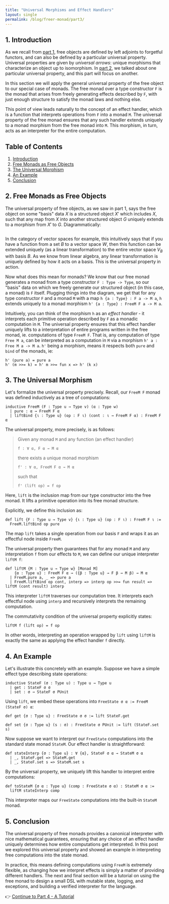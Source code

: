 ```yaml
---
title: "Universal Morphisms and Effect Handlers"
layout: single
permalink: /blog/freer-monad/part3/
---
```


##  1. <a name='Introduction'></a>Introduction
As we recall from [part 1](/blog/freer-monad/part1/), free objects are defined by left adjoints to forgetful functors, and can also be defined by a particular universal property. Universal properties are given by *universal arrows*: unique morphisms that characterize an object up to isomorphism. In [part 2](/blog/freer-monad/part2/), we talked about one particular universal property, and this part will focus on another.

In this section we will apply the general universal property of the free object to our special case of monads. The free monad over a type constructor `F` is the monad that arises from freely generating effects described by `F`, with just enough structure to satisfy the monad laws and nothing else.

This point of view leads naturally to the concept of an effect handler, which is a function that interprets operations from `F` into a monad `M`. The universal property of the free monad ensures that any such handler extends uniquely to a monad morphism from the free monad into `M`. This morphism, in turn, acts as an interpreter for the entire computation.

<!-- vscode-markdown-toc -->
## Table of Contents

1. [Introduction](#Introduction)
2. [Free Monads as Free Objects](#FreeMonadAsFreeObject)
3. [The Universal Morphism](#UnivMorphism)
4. [An Example](#Example)
5. [Conclusion](#Conclusion)
<!-- /vscode-markdown-toc -->


##  2. <a name='FreeMonadAsFreeObject'></a>Free Monads as Free Objects

The universal property of free objects, as we saw in part 1, says the free object on some "basis" data $X$ is a structured object $X'$ which includes $X$, such that any map from $X$ into another structured object $G$ uniquely extends to a morphism from $X'$ to $G$. Diagrammatically:

<div style="text-align: center;">
  <span style="display: inline-block;">
    <script type="text/tikz">
      \begin{tikzcd}[scale=2, column sep=huge, row sep=huge]
        {X'} && G \\
        \\
        X
        \arrow["{\hat{h}}", dashed, from=1-1, to=1-3]
        \arrow["\iota", from=3-1, to=1-1]
        \arrow["h"', from=3-1, to=1-3]
      \end{tikzcd}
    </script>
  </span>
</div>

In the category of vector spaces for example, this intuitively says that if you have a function from a set $B$ to a vector space $W$, then this function can be extended uniquely (as a linear transformation) to the entire vector space $V_B$ with basis $B$. As we know from linear algebra, any linear transformation is uniquely defined by how it acts on a basis. This is the universal property in action.

Now what does this mean for monads? We know that our free monad generates a monad from a type constructor `F : Type -> Type`, so our "basis" data on which we freely generate our structured object (in this case, a monad) is `F` itself. Plugging things into the diagram, we get that for any type constructor `F` and a monad `M` with a map `h {a : Type} : F a -> M a`, `h` extends uniquely to a monad morphism `h' {a : Type} : FreeM F a -> M a`. 

Intuitively, you can think of the morphism `h` as an *effect handler* - it interprets each primitive operation described by `F` as a monadic computation in `M`. The universal property ensures that this effect handler uniquely lifts to a interpretation of entire programs written in the free monad, ie. computations of type `FreeM F`. That is, any computation of type `Free M a`, can be interpreted as a computation in `M` via a morphism `h' a : Free M a -> M a`. `h'` being a morphism,  means it respects both `pure` and `bind` of the monads, ie:
```lean
h' (pure a) = pure a
h' (m >>= k) = h' m >>= fun x => h' (k x)
```
## 3. <a name='UnivMorphism'></a>The Universal Morphism

Let's formalize the universal property precisely. Recall, our `FreeM F` monad was defined inductively as a tree of computations:

```lean
inductive FreeM (F : Type u → Type v) (α : Type w)
  | pure : α → FreeM F α
  | liftBind {ι : Type u} (op : F ι) (cont : ι → FreeM F α) : FreeM F α
```

The universal property, more precisely, is as follows:

> Given any monad `M` and any function (an effect handler)
>
> ```lean
> f : ∀ α, F α → M α
> ```
>
> there exists a unique monad morphism
>
> ```lean
> f' : ∀ α, FreeM F α → M α
> ```
>
> such that
>
> ```lean
> f' (lift op) = f op
> ```

Here, `lift` is the inclusion map from our type constructor into the free monad. It lifts a primitive operation into its free monad structure.

Explicitly, we define this inclusion as:

```lean
def lift {F : Type u → Type v} {ι : Type u} (op : F ι) : FreeM F ι :=
  FreeM.liftBind op pure
```

The map `lift` takes a single operation from our basis `F` and wraps it as an effectful node inside `FreeM`.

The universal property then guarantees that for any monad `M` and any interpretation `f` from our effects to `M`, we can define our unique interpreter `liftM f`:

```lean
def liftM {M : Type u → Type w} [Monad M]
    {α : Type u} : FreeM F α → ({β : Type u} → F β → M β) → M α
  | FreeM.pure a, _ => pure a
  | FreeM.liftBind op cont, interp => interp op >>= fun result => liftM (cont result) interp
```

This interpreter `liftM` traverses our computation tree. It interprets each effectful node using `interp` and recursively interprets the remaining computation.

The commutativity condition of the universal property explicitly states:

```lean
liftM f (lift op) = f op
```

In other words, interpreting an operation wrapped by `lift` using `liftM` is exactly the same as applying the effect handler `f` directly.

## 4. <a name='Example'></a>An Example

Let's illustrate this concretely with an example. Suppose we have a simple effect type describing state operations:

```lean
inductive StateF (σ : Type u) : Type u → Type u
  | get : StateF σ σ
  | set : σ → StateF σ PUnit
```

Using `lift`, we embed these operations into `FreeState σ α := FreeM (StateF σ) α`:

```lean
def get {σ : Type u} : FreeState σ σ := lift StateF.get

def set {σ : Type u} (s : σ) : FreeState σ PUnit := lift (StateF.set s)
```

Now suppose we want to interpret our `FreeState` computations into the standard state monad `StateM`. Our effect handler is straightforward:

```lean
def stateInterp {σ : Type u} : ∀ {α}, StateF σ α → StateM σ α
  | _, StateF.get => StateM.get
  | _, StateF.set s => StateM.set s
```

By the universal property, we uniquely lift this handler to interpret entire computations:

```lean
def toStateM {σ α : Type u} (comp : FreeState σ α) : StateM σ α :=
  liftM stateInterp comp
```

This interpreter maps our `FreeState` computations into the built-in `StateM` monad.

## 5. <a name='Conclusion'></a>Conclusion

The universal property of free monads provides a canonical interpreter with nice mathematical guarantees, ensuring that any choice of an effect handler uniquely determines how entire computations get interpreted. In this post we explored this universal property and showed an example in interpreting free computations into the state monad.

In practice, this means defining computations using `FreeM` is extremely flexible, as changing how we interpret effects is simply a matter of providing different handlers. The next and final section will be a tutorial on using the free monad to design a small DSL with mutable state, logging, and exceptions, and building a verified interpreter for the language.

👉 [Continue to Part 4 - A Tutorial](/blog/freer-monad/part4/)


